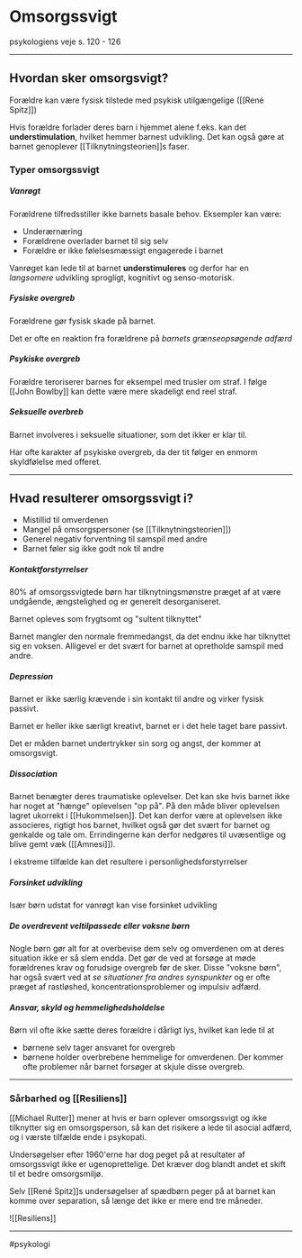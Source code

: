 # Omsorgssvigt
psykologiens veje s. 120 - 126

---

## Hvordan sker omsorgsvigt?

Forældre kan være fysisk tilstede med psykisk utilgængelige ([[René Spitz]])

Hvis forældre forlader deres barn i hjemmet alene f.eks. kan det **understimulation**, hvilket hemmer barnest udvikling. Det kan også gøre at barnet genoplever [[Tilknytningsteorien]]s faser.

### Typer omsorgssvigt
##### Vanrøgt
Forældrene tilfredsstiller ikke barnets basale behov. Eksempler kan være:
- Underærnæring
- Forældrene overlader barnet til sig selv
- Forældre er ikke følelsesmæssigt engagerede i barnet

Vanrøget kan lede til at barnet **understimuleres** og derfor har en *langsomere* udvikling sprogligt, kognitivt og senso-motorisk.

##### Fysiske overgreb
Forældrene gør fysisk skade på barnet.

Det er ofte en reaktion fra forældrene på *barnets grænseopsøgende adfærd*

##### Psykiske overgreb
Forældre teroriserer barnes for eksempel med trusler om straf. I følge [[John Bowlby]] kan dette være mere skadeligt end reel straf. 

##### Seksuelle overbreb
Barnet involveres i seksuelle situationer, som det ikker er klar til.

Har ofte karakter af psykiske overgreb, da der tit følger en enmorm skyldfølelse med offeret.

---

## Hvad resulterer omsorgssvigt i?
- Mistillid til omverdenen
- Mangel på omsorgspersoner (se [[Tilknytningsteorien]])
- Generel negativ forventning til samspil med andre
- Barnet føler sig ikke godt nok til andre

##### Kontaktforstyrrelser
80% af omsorgssvigtede børn har tilknytningsmønstre præget af at være undgående, ængstelighed og er generelt desorganiseret.

Barnet opleves som frygtsomt og "sultent tilknyttet"

Barnet mangler den normale fremmedangst, da det endnu ikke har tilknyttet sig en voksen. Alligevel er det svært for barnet at opretholde samspil med andre.

##### Depression
Barnet er ikke særlig krævende i sin kontakt til andre og virker fysisk passivt.

Barnet er heller ikke særligt kreativt, barnet er i det hele taget bare passivt.

Det er måden barnet undertrykker sin sorg og angst, der kommer at omsorgsvigt.

##### Dissociation
Barnet benægter deres traumatiske oplevelser. Det kan ske hvis barnet ikke har noget at "hænge" oplevelsen "op på". På den måde bliver oplevelsen lagret ukorrekt i [[Hukommelsen]]. Det kan derfor være at oplevelsen ikke associeres, rigtigt hos barnet, hvilket også gør det svært for barnet og genkalde og tale om. Errindingerne kan derfor nedgøres til uvæsentlige og blive gemt væk ([[Amnesi]]). 

I ekstreme tilfælde kan det resultere i personlighedsforstyrrelser

##### Forsinket udvikling
Især børn udstat for vanrøgt kan vise forsinket udvikling

##### De overdrevent veltilpassede eller *voksne børn*
Nogle børn gør alt for at overbevise dem selv og omverdenen om at deres situation ikke er så slem endda. Det gør de ved at forsøge at møde forældrenes krav og forudsige overgreb før de sker. Disse "voksne børn", har også svært ved at *se situationer fra andres synspunkter* og er ofte præget af rastløshed, koncentrationsproblemer og impulsiv adfærd.

##### Ansvar, skyld og hemmelighedsholdelse
Børn vil ofte ikke sætte deres forældre i dårligt lys, hvilket kan lede til at
- børnene selv tager ansvaret for overgreb
- børnene holder overbrebene hemmelige for omverdenen. Der kommer ofte problemer når barnet forsøger at skjule disse overgreb.

---

### Sårbarhed og [[Resiliens]]
[[Michael Rutter]] mener at hvis er barn oplever omsorgssvigt og ikke tilknytter sig en omsorgsperson, så kan det risikere a lede til asocial adfærd, og i værste tilfælde ende i psykopati. 

Undersøgelser efter 1960'erne har dog peget på at resultater af omsorgssvigt ikke er ugenoprettelige. Det kræver dog blandt andet et skift til et bedre omsorgsmiljø.

Selv [[René Spitz]]s undersøgelser af spædbørn peger på at barnet kan komme over separation, så længe det ikke er mere end tre måneder.

![[Resiliens]]

---
#psykologi 